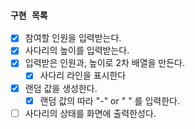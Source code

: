 ### `구현 목록`
- [X] 참여할 인원을 입력받는다.
- [X] 사다리의 높이를 입력받는다.
- [X] 입력받은 인원과, 높이로 2차 배열을 만든다.
  - [X] 사다리 라인을 표시한다
- [X] 랜덤 값을 생성한다.
  - [X] 랜덤 값의 따라 "-" or " " 를 입력한다.
- [ ] 사다리의 상태를 화면에 출력한성다.